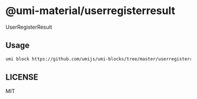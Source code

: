 # @umi-material/userregisterresult

UserRegisterResult

## Usage

```sh
umi block https://github.com/umijs/umi-blocks/tree/master/userregisterresult
```

## LICENSE

MIT

